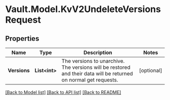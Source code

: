 # Vault.Model.KvV2UndeleteVersionsRequest

## Properties

Name | Type | Description | Notes
------------ | ------------- | ------------- | -------------
**Versions** | **List&lt;int&gt;** | The versions to unarchive. The versions will be restored and their data will be returned on normal get requests. | [optional] 

[[Back to Model list]](../README.md#documentation-for-models) [[Back to API list]](../README.md#documentation-for-api-endpoints) [[Back to README]](../README.md)

